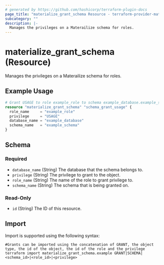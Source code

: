 ```yaml
---
# generated by https://github.com/hashicorp/terraform-plugin-docs
page_title: "materialize_grant_schema Resource - terraform-provider-materialize"
subcategory: ""
description: |-
  Manages the privileges on a Materailize schema for roles.
---
```


# materialize_grant_schema (Resource)

Manages the privileges on a Materailize schema for roles.

## Example Usage

```terraform
# Grant USAGE to role example_role to schema example_database.example_schema
resource "materialize_grant_schema" "schema_grant_usage" {
  role_name     = "example_role"
  privilege     = "USAGE"
  database_name = "example_database"
  schema_name   = "example_schema"
}
```

<!-- schema generated by tfplugindocs -->
## Schema

### Required

- `database_name` (String) The database that the schema belongs to.
- `privilege` (String) The privilege to grant to the object.
- `role_name` (String) The name of the role to grant privilege to.
- `schema_name` (String) The schema that is being granted on.

### Read-Only

- `id` (String) The ID of this resource.

## Import

Import is supported using the following syntax:

```shell
#Grants can be imported using the concatenation of GRANT, the object type, the id of the object, the id of the role and the privilege 
terraform import materialize_grant_schema.example GRANT|SCHEMA|<schema_id>|<role_id>|<privilege>
```
